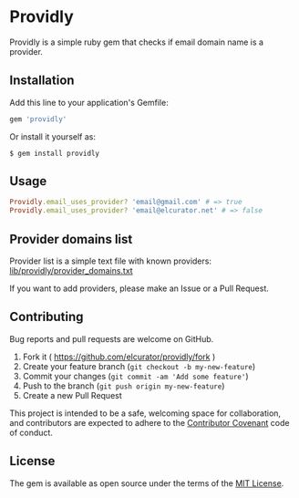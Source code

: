 # Providly

Providly is a simple ruby gem that checks if email domain name is a provider.

## Installation

Add this line to your application's Gemfile:

```ruby
gem 'providly'
```

Or install it yourself as:

    $ gem install providly

## Usage

```ruby
Providly.email_uses_provider? 'email@gmail.com' # => true
Providly.email_uses_provider? 'email@elcurator.net' # => false
```

## Provider domains list

Provider list is a simple text file with known providers:
[lib/providly/provider_domains.txt](https://github.com/elcurator/providly/blob/master/lib/providly/provider_domains.txt)

If you want to add providers, please make an Issue or a Pull Request.

## Contributing

Bug reports and pull requests are welcome on GitHub.

1. Fork it ( https://github.com/elcurator/providly/fork )
2. Create your feature branch (`git checkout -b my-new-feature`)
3. Commit your changes (`git commit -am 'Add some feature'`)
4. Push to the branch (`git push origin my-new-feature`)
5. Create a new Pull Request

This project is intended to be a safe, welcoming space for collaboration, and contributors are expected to adhere to the [Contributor Covenant](contributor-covenant.org) code of conduct.

## License

The gem is available as open source under the terms of the [MIT License](http://opensource.org/licenses/MIT).

